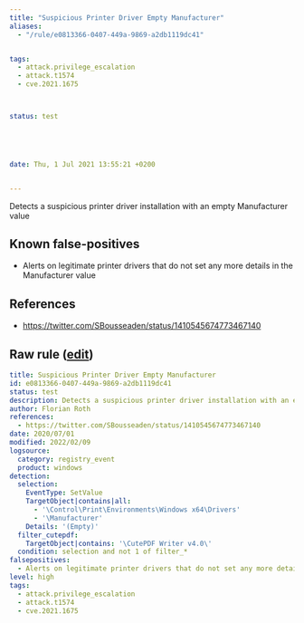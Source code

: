 ```yaml
---
title: "Suspicious Printer Driver Empty Manufacturer"
aliases:
  - "/rule/e0813366-0407-449a-9869-a2db1119dc41"


tags:
  - attack.privilege_escalation
  - attack.t1574
  - cve.2021.1675



status: test





date: Thu, 1 Jul 2021 13:55:21 +0200


---
```


Detects a suspicious printer driver installation with an empty Manufacturer value

<!--more-->


## Known false-positives

* Alerts on legitimate printer drivers that do not set any more details in the Manufacturer value



## References

* https://twitter.com/SBousseaden/status/1410545674773467140


## Raw rule ([edit](https://github.com/SigmaHQ/sigma/edit/master/rules/windows/registry_event/registry_event_susp_printer_driver.yml))
```yaml
title: Suspicious Printer Driver Empty Manufacturer
id: e0813366-0407-449a-9869-a2db1119dc41
status: test
description: Detects a suspicious printer driver installation with an empty Manufacturer value
author: Florian Roth
references:
  - https://twitter.com/SBousseaden/status/1410545674773467140
date: 2020/07/01
modified: 2022/02/09
logsource:
  category: registry_event
  product: windows
detection:
  selection:
    EventType: SetValue 
    TargetObject|contains|all:
      - '\Control\Print\Environments\Windows x64\Drivers'
      - '\Manufacturer'
    Details: '(Empty)'
  filter_cutepdf:
    TargetObject|contains: '\CutePDF Writer v4.0\'
  condition: selection and not 1 of filter_*
falsepositives:
  - Alerts on legitimate printer drivers that do not set any more details in the Manufacturer value
level: high
tags:
  - attack.privilege_escalation
  - attack.t1574
  - cve.2021.1675

```
